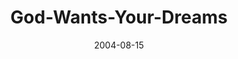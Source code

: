 ---
layout: music 
title: "God-Wants-Your-Dreams"
series: "Life, The Universe and Everything"
date: 2004-08-15 
description: "Life, The Universe and Everything"
audio: "http://www.crossroads.net/audio/2004/2004_08_Life/LTUAE_01_08-14-04_Dreams.mp3"
audio-duration: "39:54"
---
